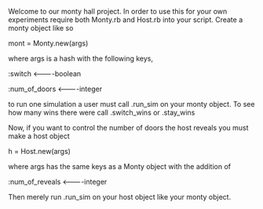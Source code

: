 Welcome to our monty hall project.  In order to use this for your own experiments
require both Monty.rb and Host.rb into your script. Create a monty object like so

mont = Monty.new(args)

where args is a hash with the following keys,

:switch <----boolean

:num_of_doors <----integer

to run one simulation a user must call .run_sim on your monty object.  To see how many wins
there were call .switch_wins or .stay_wins

Now, if you want to control the number of doors the host reveals you must make a host object

h = Host.new(args)

where args has the same keys as a Monty object with the addition of

:num_of_reveals <----integer

Then merely run .run_sim on your host object like your monty object.  
